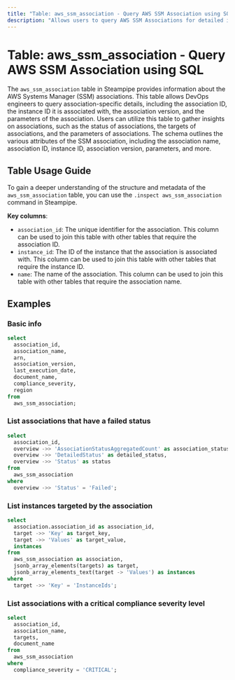 ```yaml
---
title: "Table: aws_ssm_association - Query AWS SSM Association using SQL"
description: "Allows users to query AWS SSM Associations for detailed information about the AWS Systems Manager associations, including their status, targets, and parameters."
---
```


# Table: aws_ssm_association - Query AWS SSM Association using SQL

The `aws_ssm_association` table in Steampipe provides information about the AWS Systems Manager (SSM) associations. This table allows DevOps engineers to query association-specific details, including the association ID, the instance ID it is associated with, the association version, and the parameters of the association. Users can utilize this table to gather insights on associations, such as the status of associations, the targets of associations, and the parameters of associations. The schema outlines the various attributes of the SSM association, including the association name, association ID, instance ID, association version, parameters, and more.

## Table Usage Guide

To gain a deeper understanding of the structure and metadata of the `aws_ssm_association` table, you can use the `.inspect aws_ssm_association` command in Steampipe.

**Key columns**:

- `association_id`: The unique identifier for the association. This column can be used to join this table with other tables that require the association ID.
- `instance_id`: The ID of the instance that the association is associated with. This column can be used to join this table with other tables that require the instance ID.
- `name`: The name of the association. This column can be used to join this table with other tables that require the association name.

## Examples

### Basic info

```sql
select
  association_id,
  association_name,
  arn,
  association_version,
  last_execution_date,
  document_name,
  compliance_severity,
  region
from
  aws_ssm_association;
```

### List associations that have a failed status

```sql
select
  association_id,
  overview ->> 'AssociationStatusAggregatedCount' as association_status_aggregated_count,
  overview ->> 'DetailedStatus' as detailed_status,
  overview ->> 'Status' as status
from
  aws_ssm_association
where
  overview ->> 'Status' = 'Failed';
```

### List instances targeted by the association

```sql
select
  association.association_id as association_id,
  target ->> 'Key' as target_key,
  target ->> 'Values' as target_value,
  instances
from
  aws_ssm_association as association,
  jsonb_array_elements(targets) as target,
  jsonb_array_elements_text(target -> 'Values') as instances
where
  target ->> 'Key' = 'InstanceIds';
```

### List associations with a critical compliance severity level

```sql
select
  association_id,
  association_name,
  targets,
  document_name
from
  aws_ssm_association
where
  compliance_severity = 'CRITICAL';
```
